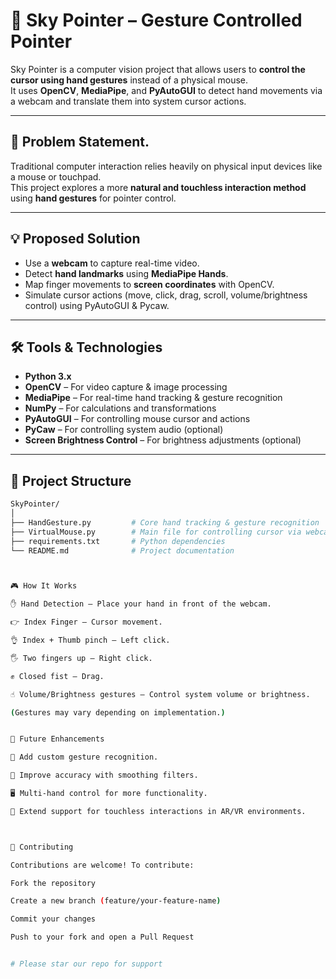 # 🌌 Sky Pointer – Gesture Controlled Pointer  

Sky Pointer is a computer vision project that allows users to **control the cursor using hand gestures** instead of a physical mouse.  
It uses **OpenCV**, **MediaPipe**, and **PyAutoGUI** to detect hand movements via a webcam and translate them into system cursor actions.  

---

## 🎯 Problem Statement. 

Traditional computer interaction relies heavily on physical input devices like a mouse or touchpad.  
This project explores a more **natural and touchless interaction method** using **hand gestures** for pointer control.

---

## 💡 Proposed Solution  

- Use a **webcam** to capture real-time video.  
- Detect **hand landmarks** using **MediaPipe Hands**.  
- Map finger movements to **screen coordinates** with OpenCV.  
- Simulate cursor actions (move, click, drag, scroll, volume/brightness control) using PyAutoGUI & Pycaw.  

---

## 🛠️ Tools & Technologies  

- **Python 3.x**  
- **OpenCV** – For video capture & image processing  
- **MediaPipe** – For real-time hand tracking & gesture recognition  
- **NumPy** – For calculations and transformations  
- **PyAutoGUI** – For controlling mouse cursor and actions  
- **PyCaw** – For controlling system audio (optional)  
- **Screen Brightness Control** – For brightness adjustments (optional)  

---

## 📂 Project Structure  

```bash
SkyPointer/
│
├── HandGesture.py         # Core hand tracking & gesture recognition
├── VirtualMouse.py        # Main file for controlling cursor via webcam
├── requirements.txt       # Python dependencies
└── README.md              # Project documentation



🎮 How It Works

✋ Hand Detection – Place your hand in front of the webcam.

👉 Index Finger – Cursor movement.

👌 Index + Thumb pinch – Left click.

🖐 Two fingers up – Right click.

✊ Closed fist – Drag.

☝️ Volume/Brightness gestures – Control system volume or brightness.

(Gestures may vary depending on implementation.)


🌱 Future Enhancements

🔐 Add custom gesture recognition.

🎯 Improve accuracy with smoothing filters.

🖥 Multi-hand control for more functionality.

📱 Extend support for touchless interactions in AR/VR environments.



🤝 Contributing

Contributions are welcome! To contribute:

Fork the repository

Create a new branch (feature/your-feature-name)

Commit your changes

Push to your fork and open a Pull Request


# Please star our repo for support
